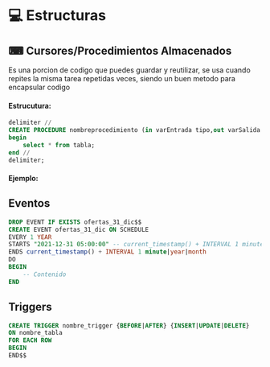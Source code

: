 <h1>💻 Estructuras</h1>

<h2>⌨ Cursores/Procedimientos Almacenados</h2>

<p>Es una porcion de codigo que puedes guardar y reutilizar, se usa cuando repites la misma tarea repetidas veces, siendo un buen metodo para encapsular codigo</p>

<h4>Estrucutura:</h4>

```sql
delimiter //
CREATE PROCEDURE nombreprocedimiento (in varEntrada tipo,out varSalida tipo)
begin
	select * from tabla;
end //
delimiter;
```

<h4>Ejemplo:</h4>

## Eventos

```sql
DROP EVENT IF EXISTS ofertas_31_dic$$
CREATE EVENT ofertas_31_dic ON SCHEDULE
EVERY 1 YEAR
STARTS "2021-12-31 05:00:00" -- current_timestamp() + INTERVAL 1 minute
ENDS current_timestamp() + INTERVAL 1 minute|year|month
DO
BEGIN
    -- Contenido
END
```

## Triggers
```sql
CREATE TRIGGER nombre_trigger {BEFORE|AFTER} {INSERT|UPDATE|DELETE}
ON nombre_tabla
FOR EACH ROW
BEGIN
END$$
```
